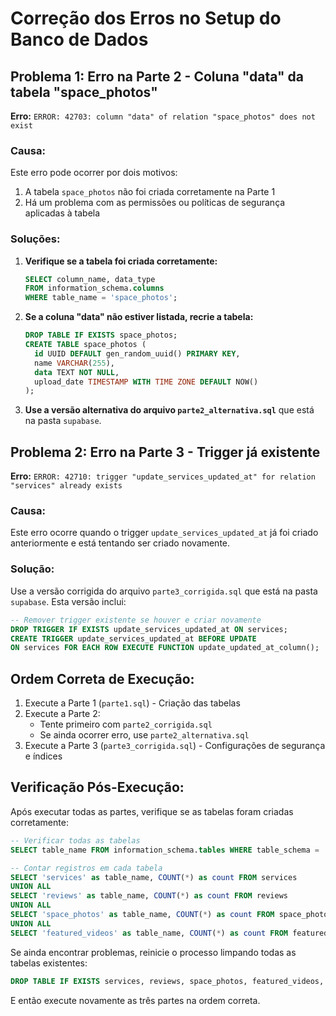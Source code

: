 # Correção dos Erros no Setup do Banco de Dados

## Problema 1: Erro na Parte 2 - Coluna "data" da tabela "space_photos"

**Erro:** `ERROR: 42703: column "data" of relation "space_photos" does not exist`

### Causa:
Este erro pode ocorrer por dois motivos:
1. A tabela `space_photos` não foi criada corretamente na Parte 1
2. Há um problema com as permissões ou políticas de segurança aplicadas à tabela

### Soluções:

1. **Verifique se a tabela foi criada corretamente:**
   ```sql
   SELECT column_name, data_type 
   FROM information_schema.columns 
   WHERE table_name = 'space_photos';
   ```

2. **Se a coluna "data" não estiver listada, recrie a tabela:**
   ```sql
   DROP TABLE IF EXISTS space_photos;
   CREATE TABLE space_photos (
     id UUID DEFAULT gen_random_uuid() PRIMARY KEY,
     name VARCHAR(255),
     data TEXT NOT NULL,
     upload_date TIMESTAMP WITH TIME ZONE DEFAULT NOW()
   );
   ```

3. **Use a versão alternativa do arquivo `parte2_alternativa.sql`** que está na pasta `supabase`.

## Problema 2: Erro na Parte 3 - Trigger já existente

**Erro:** `ERROR: 42710: trigger "update_services_updated_at" for relation "services" already exists`

### Causa:
Este erro ocorre quando o trigger `update_services_updated_at` já foi criado anteriormente e está tentando ser criado novamente.

### Solução:
Use a versão corrigida do arquivo `parte3_corrigida.sql` que está na pasta `supabase`. Esta versão inclui:

```sql
-- Remover trigger existente se houver e criar novamente
DROP TRIGGER IF EXISTS update_services_updated_at ON services;
CREATE TRIGGER update_services_updated_at BEFORE UPDATE
ON services FOR EACH ROW EXECUTE FUNCTION update_updated_at_column();
```

## Ordem Correta de Execução:

1. Execute a Parte 1 (`parte1.sql`) - Criação das tabelas
2. Execute a Parte 2:
   - Tente primeiro com `parte2_corrigida.sql`
   - Se ainda ocorrer erro, use `parte2_alternativa.sql`
3. Execute a Parte 3 (`parte3_corrigida.sql`) - Configurações de segurança e índices

## Verificação Pós-Execução:

Após executar todas as partes, verifique se as tabelas foram criadas corretamente:

```sql
-- Verificar todas as tabelas
SELECT table_name FROM information_schema.tables WHERE table_schema = 'public';

-- Contar registros em cada tabela
SELECT 'services' as table_name, COUNT(*) as count FROM services
UNION ALL
SELECT 'reviews' as table_name, COUNT(*) as count FROM reviews
UNION ALL
SELECT 'space_photos' as table_name, COUNT(*) as count FROM space_photos
UNION ALL
SELECT 'featured_videos' as table_name, COUNT(*) as count FROM featured_videos;
```

Se ainda encontrar problemas, reinicie o processo limpando todas as tabelas existentes:

```sql
DROP TABLE IF EXISTS services, reviews, space_photos, featured_videos, contact_info, streaming_config, packages_config;
```

E então execute novamente as três partes na ordem correta.